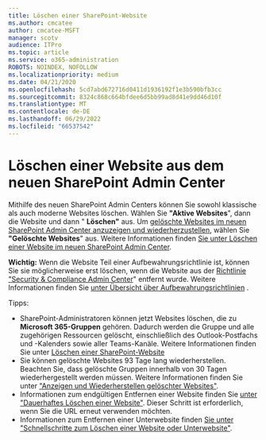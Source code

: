 ```yaml
---
title: Löschen einer SharePoint-Website
ms.author: cmcatee
author: cmcatee-MSFT
manager: scotv
audience: ITPro
ms.topic: article
ms.service: o365-administration
ROBOTS: NOINDEX, NOFOLLOW
ms.localizationpriority: medium
ms.date: 04/21/2020
ms.openlocfilehash: 5cd7abd672716d0411d1936192f1e3b590bfb3cc
ms.sourcegitcommit: 8324c868c664bfdee6d5bb99ad8d41e9dd46d10f
ms.translationtype: MT
ms.contentlocale: de-DE
ms.lasthandoff: 06/29/2022
ms.locfileid: "66537542"
---
```

# <a name="delete-a-site-from-the-new-sharepoint-admin-center"></a>Löschen einer Website aus dem neuen SharePoint Admin Center

Mithilfe des neuen SharePoint Admin Centers können Sie sowohl klassische als auch moderne Websites löschen. Wählen Sie **"Aktive Websites**", dann die Website und dann " **Löschen"** aus. Um [gelöschte Websites im neuen SharePoint Admin Center anzuzeigen und wiederherzustellen](https://docs.microsoft.com/sharepoint/view-and-restore-deleted-sites-in-new-admin-center), wählen Sie **"Gelöschte Websites**" aus. Weitere Informationen finden [Sie unter Löschen einer Website im neuen SharePoint Admin Center](https://docs.microsoft.com/sharepoint/delete-site-collection#delete-a-site-in-the-new-sharepoint-admin-center).

**Wichtig:** Wenn die Website Teil einer Aufbewahrungsrichtlinie ist, können Sie sie möglicherweise erst löschen, wenn die Website aus der [Richtlinie "Security &amp; Compliance Admin Center](https://protection.office.com/?rfr=AdminCenter#/homepage)" entfernt wurde. Weitere Informationen finden Sie [unter Übersicht über Aufbewahrungsrichtlinien](https://docs.microsoft.com/microsoft-365/compliance/retention-policies) . 

Tipps:
- SharePoint-Administratoren können jetzt Websites löschen, die zu **Microsoft 365-Gruppen** gehören. Dadurch werden die Gruppe und alle zugehörigen Ressourcen gelöscht, einschließlich des Outlook-Postfachs und -Kalenders sowie aller Teams-Kanäle. Weitere Informationen finden Sie unter [Löschen einer SharePoint-Website](https://docs.microsoft.com/sharepoint/manage-sites-in-new-admin-center#delete-a-site)
- Sie können gelöschte Websites 93 Tage lang wiederherstellen. Beachten Sie, dass gelöschte Gruppen innerhalb von 30 Tagen wiederhergestellt werden müssen. Weitere Informationen finden Sie unter ["Anzeigen und Wiederherstellen gelöschter Websites"](https://docs.microsoft.com/sharepoint/view-and-restore-deleted-sites-in-new-admin-center).
- Informationen zum endgültigen Entfernen einer Website finden Sie [unter "Dauerhaftes Löschen einer Website"](https://docs.microsoft.com/sharepoint/delete-site-collection#permanently-delete-a-site). Dieser Schritt ist erforderlich, wenn Sie die URL erneut verwenden möchten. 
- Informationen zum Entfernen einer Unterwebsite finden [Sie unter "Schnellschritte zum Löschen einer Website oder Unterwebsite"](https://support.microsoft.com/office/delete-a-sharepoint-site-or-subsite-bc37b743-0cef-475e-9a8c-8fc4d40179fb).
